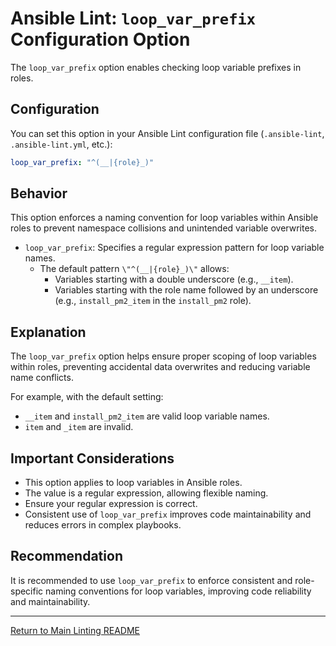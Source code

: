 # Ansible Lint: `loop_var_prefix` Configuration Option

The `loop_var_prefix` option enables checking loop variable prefixes in roles.

## Configuration

You can set this option in your Ansible Lint configuration file (`.ansible-lint`, `.ansible-lint.yml`, etc.):

```yaml
loop_var_prefix: "^(__|{role}_)"
```

## Behavior

This option enforces a naming convention for loop variables within Ansible roles to prevent namespace collisions and unintended variable overwrites.

* `loop_var_prefix`: Specifies a regular expression pattern for loop variable names.
  * The default pattern `\"^(__|{role}_)\"` allows:
    * Variables starting with a double underscore (e.g., `__item`).
    * Variables starting with the role name followed by an underscore (e.g., `install_pm2_item` in the `install_pm2` role).

## Explanation

The `loop_var_prefix` option helps ensure proper scoping of loop variables within roles, preventing accidental data overwrites and reducing variable name conflicts.

For example, with the default setting:

* `__item` and `install_pm2_item` are valid loop variable names.
* `item` and `_item` are invalid.

## Important Considerations

* This option applies to loop variables in Ansible roles.
* The value is a regular expression, allowing flexible naming.
* Ensure your regular expression is correct.
* Consistent use of `loop_var_prefix` improves code maintainability and reduces errors in complex playbooks.

## Recommendation

It is recommended to use `loop_var_prefix` to enforce consistent and role-specific naming conventions for loop variables, improving code reliability and maintainability.

---

[Return to Main Linting README](../../README.md)
